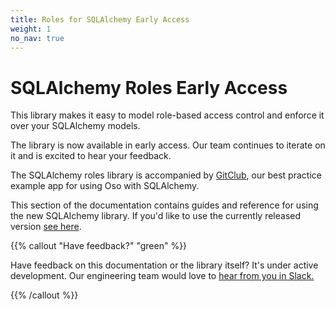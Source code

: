 ```yaml
---
title: Roles for SQLAlchemy Early Access
weight: 1
no_nav: true
---
```


SQLAlchemy Roles Early Access
=============================

This library makes it easy to model role-based access control
and enforce it over your SQLAlchemy models.

The library is now available in early access. Our team continues to
iterate on it and is excited to hear your feedback.

The SQLAlchemy roles library is accompanied by [GitClub](https://github.com/osohq/gitclub-sqlalchemy-flask-react), our best
practice example app for using Oso with SQLAlchemy.

This section of the documentation contains guides and reference for
using the new SQLAlchemy library. If you'd like to use the currently
released version [see here](/reference/frameworks/sqlalchemy).

{{% callout "Have feedback?" "green" %}}

Have feedback on this documentation or the library itself? It's under
active development. Our engineering team would love to [hear from you in
Slack.](https://join-slack.osohq.com/)

{{% /callout %}}
